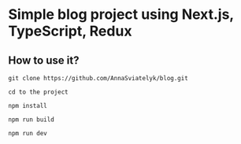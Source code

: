 # Simple blog project using Next.js, TypeScript, Redux

## How to use it?

```
git clone https://github.com/AnnaSviatelyk/blog.git

cd to the project

npm install

npm run build

npm run dev
```
